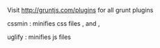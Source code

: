 Visit http://gruntjs.com/plugins   for all grunt plugins

cssmin : minifies css files  , and , 

uglify : minifies js files